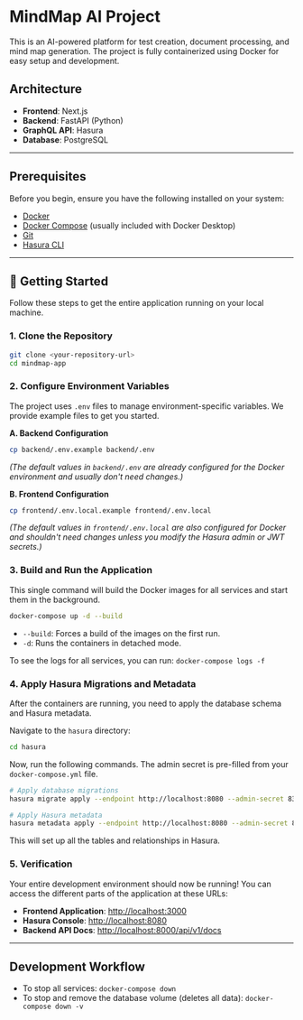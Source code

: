 # MindMap AI Project

This is an AI-powered platform for test creation, document processing, and mind map generation. The project is fully containerized using Docker for easy setup and development.

## Architecture
- **Frontend**: Next.js
- **Backend**: FastAPI (Python)
- **GraphQL API**: Hasura
- **Database**: PostgreSQL

---

## Prerequisites

Before you begin, ensure you have the following installed on your system:
- [Docker](https://www.docker.com/get-started)
- [Docker Compose](https://docs.docker.com/compose/install/) (usually included with Docker Desktop)
- [Git](https://git-scm.com/)
- [Hasura CLI](https://hasura.io/docs/latest/graphql/core/hasura-cli/install-hasura-cli/)

---

## 🚀 Getting Started

Follow these steps to get the entire application running on your local machine.

### 1. Clone the Repository
```bash
git clone <your-repository-url>
cd mindmap-app
```

### 2. Configure Environment Variables
The project uses `.env` files to manage environment-specific variables. We provide example files to get you started.

**A. Backend Configuration**
```bash
cp backend/.env.example backend/.env
```
*(The default values in `backend/.env` are already configured for the Docker environment and usually don't need changes.)*

**B. Frontend Configuration**
```bash
cp frontend/.env.local.example frontend/.env.local
```
*(The default values in `frontend/.env.local` are also configured for Docker and shouldn't need changes unless you modify the Hasura admin or JWT secrets.)*

### 3. Build and Run the Application
This single command will build the Docker images for all services and start them in the background.
```bash
docker-compose up -d --build
```
- `--build`: Forces a build of the images on the first run.
- `-d`: Runs the containers in detached mode.

To see the logs for all services, you can run: `docker-compose logs -f`

### 4. Apply Hasura Migrations and Metadata
After the containers are running, you need to apply the database schema and Hasura metadata.

Navigate to the `hasura` directory:
```bash
cd hasura
```
Now, run the following commands. The admin secret is pre-filled from your `docker-compose.yml` file.
```bash
# Apply database migrations
hasura migrate apply --endpoint http://localhost:8080 --admin-secret 83ab881d73f4a5ff47b6a856a03aea22967efef99e75590cf9cc13f973a54837

# Apply Hasura metadata
hasura metadata apply --endpoint http://localhost:8080 --admin-secret 83ab881d73f4a5ff47b6a856a03aea22967efef99e75590cf9cc13f973a54837
```
This will set up all the tables and relationships in Hasura.

### 5. Verification
Your entire development environment should now be running! You can access the different parts of the application at these URLs:

- **Frontend Application**: [http://localhost:3000](http://localhost:3000)
- **Hasura Console**: [http://localhost:8080](http://localhost:8080)
- **Backend API Docs**: [http://localhost:8000/api/v1/docs](http://localhost:8000/api/v1/docs)

---

## Development Workflow
- To stop all services: `docker-compose down`
- To stop and remove the database volume (deletes all data): `docker-compose down -v`

